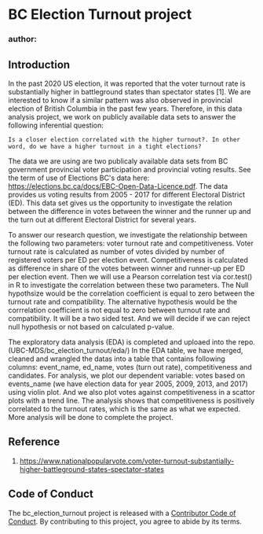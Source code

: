 # BC Election Turnout project
### author: 

## Introduction

In the past 2020 US election, it was reported that the voter turnout rate is substantially higher in battleground states than spectator states [1]. We are interested to know if a similar pattern was also observed in provincial election of British Columbia in the past few years. Therefore, in this data analysis project, we work on publicly available data sets to answer the following inferential question:

    Is a closer election correlated with the higher turnout?. In other word, do we have a higher turnout in a tight elections?

The data we are using are two publicaly available data sets from BC government provincial voter participation and provincial voting results. See the term of use of Elections BC's data here: https://elections.bc.ca/docs/EBC-Open-Data-Licence.pdf. The data provides us voting results from 2005 - 2017 for different Electoral District (ED). This data set gives us the opportunity to investigate the relation between the difference in votes between the winner and the runner up and the turn out at different Electoral District for several years.

To answer our research question, we investigate the relationship between the following two parameters: voter turnout rate and competitiveness. Voter turnout rate is calculated as number of votes divided by number of registered voters per ED per election event. Competitiveness is calculated as difference in share of the votes between winner and runner-up per ED per election event. Then we will use a Pearson correlation test via cor.test() in R to investigate the correlation between these two parameters. The Null hypothsize would be the correlation coefficient is equal to zero between the turnout rate and compatibility. The alternative hypothesis would be the corrrelation coefficient is not equal to zero between turnout rate and compatibility. It will be a two sided test. And we will decide if we can reject null hypothesis or not based on calculated p-value. 

The exploratory data analysis (EDA) is completed and uploaed into the repo. (UBC-MDS/bc_election_turnout/eda/) In the EDA table, we have merged, cleaned and wrangled the datas into a table that contains following columns: event_name, ed_name, votes (turn out rate), competitiveness and candidates. For analysis, we plot our dependent variable: votes based on events_name (we have election data for year 2005, 2009, 2013, and 2017) using violin plot. And we also plot votes against competitiveness in a scattor plots with a trend line. The analysis shows that competitiveness is positively correlated to the turnout rates, which is the same as what we expected. More analysis will be done to complete the project. 

## Reference
1. https://www.nationalpopularvote.com/voter-turnout-substantially-higher-battleground-states-spectator-states





## Code of Conduct
  
The bc_election_turnout project is released with a [Contributor Code of Conduct](https://contributor-covenant.org/version/2/0/CODE_OF_CONDUCT.html). 
By contributing to this project, you agree to abide by its terms.
  

